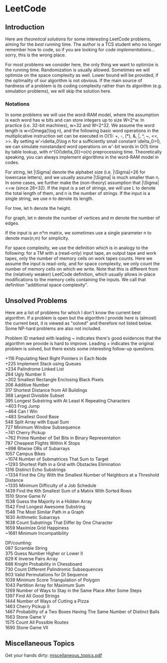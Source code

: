 LeetCode
========

## Introduction
Here are *theoretical solutions* for some interesting LeetCode problems, aiming for the *best* running time. The author is a TCS student who no longer remember how to code, so if you are looking for *code implementations*... sorry, this is the wrong place.

For most problems we consider here, the only thing we want to optimize is the running time. Randomization is usually allowed. Sometimes we will optimize on the space complexity as well. Lower bound will be provided, if the optimality of our algorithm is not obvious. If the main source of hardness of a problem is its coding complexity rather than its algorithm (e.g. simulation problems), we will skip the solution here.

### Notations
In some problems we will use the word-RAM model, where the assumption is each word has w bits and can store integers up to size W=2^w. In practice (i.e. 32-bit machines), w=32 and W=2^32. We assume the word length is w=\Omega(\log n), and the following basic word operations in the multiplicative instruction set can be executed in O(1): +, -, (*), &, |, ^, ~, <<, >>. By setting w'=\delta_0\log n for a sufficiently small constant \delta_0>0, we can simulate nonstandard word operations on w'-bit words in O(1) time by table lookup, with n^{O(\delta_0)}=o(n) preprocessing time. Theoretically speaking, you can always implement algorithms in the word-RAM model in codes.

For string, let |\Sigma| denote the alphabet size (i.e. |\Sigma|=26 for lowercase letters), and we usually assume |\Sigma| is much smaller than n. In some cases, we further make the (non-theory) assumption that |\Sigma|<=w (since 26<32). If the input is a set of strings, we will use L to denote the total length of them, and n is the number of strings. If the input is a single string, we use n to denote its length.

For tree, let h denote the height.

For graph, let n denote the number of vertices and m denote the number of edges.

If the input is an n*m matrix, we sometimes use a single parameter n to denote max(n,m) for simplicity.

For space complexity, we use the definition which is in analogy to the following: for a TM with a (read-only) input tape, an output tape and work tapes, only the number of memory cells on work tapes counts. Here we assume the input is read-only, and for space complexity, we only count the number of memory cells on which we write. Note that this is different from the (relatively weaker) LeetCode definition, which usually allows in-place modifications to the memory cells containing the inputs. We call that definition "additional space complexity".

## Unsolved Problems
Here are a list of problems for which I don't know the current best algorithm. If a problem is open but the algorithm I provide here is (almost) the current best, it is viewed as "solved" and therefore not listed below. Some NP-hard problems are also not included.

Problem ID marked with leading ~ indicates there's good evidences that the algorithm we provide is hard to improve. Leading + indicates the original problem is solved, but there exists some interesting follow-up questions.

+116 Populating Next Right Pointers in Each Node  
+225 Implement Stack using Queues  
+234 Palindrome Linked List  
264 Ugly Number II  
~302 Smallest Rectangle Enclosing Black Pixels  
306 Additive Number  
317 Shortest Distance from All Buildings  
368 Largest Divisible Subset  
395 Longest Substring with At Least K Repeating Characters  
~403 Frog Jump  
~464 Can I Win  
~483 Smallest Good Base  
548 Split Array with Equal Sum  
727 Minimum Window Subsequence  
~741 Cherry Pickup  
~762 Prime Number of Set Bits in Binary Representation  
787 Cheapest Flights Within K Stops  
~898 Bitwise ORs of Subarrays  
1057 Campus Bikes  
~1074 Number of Submatrices That Sum to Target  
~1293 Shortest Path in a Grid with Obstacles Elimination  
1316 Distinct Echo Substrings  
~1334 Find the City With the Smallest Number of Neighbors at a Threshold Distance  
~1335 Minimum Difficulty of a Job Schedule  
1439 Find the Kth Smallest Sum of a Matrix With Sorted Rows  
1510 Stone Game IV  
1538 Guess the Majority in a Hidden Array  
1542 Find Longest Awesome Substring  
1548 The Most Similar Path in a Graph  
1630 Arithmetic Subarrays  
1638 Count Substrings That Differ by One Character  
1659 Maximize Grid Happiness  
~1681 Minimum Incompatibility  


DP/counting:  
087 Scramble String  
375 Guess Number Higher or Lower II  
629 K Inverse Pairs Array  
688 Knight Probability in Chessboard  
730 Count Different Palindromic Subsequences  
903 Valid Permutations for DI Sequence  
1039 Minimum Score Triangulation of Polygon  
1043 Partition Array for Maximum Sum  
1269 Number of Ways to Stay in the Same Place After Some Steps  
1397 Find All Good Strings  
1444 Number of Ways of Cutting a Pizza  
1463 Cherry Pickup II  
1467 Probability of a Two Boxes Having The Same Number of Distinct Balls  
1563 Stone Game V  
1575 Count All Possible Routes  
1690 Stone Game VII  


## Miscellaneous Topics
Get your hands dirty: [miscellaneous_topics.pdf](https://github.com/hqztrue/LeetCodeSolutions/blob/master/miscellaneous_topics.pdf)


